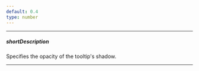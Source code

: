 ```yaml
---
default: 0.4
type: number
---
```

---
##### shortDescription
Specifies the opacity of the tooltip's shadow.

---
